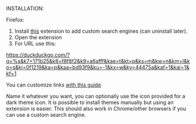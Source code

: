 
INSTALLATION:

Firefox: 
1. Install [this](https://addons.mozilla.org/en-US/firefox/addon/add-custom-search-engine) extension to add custom search engines (can uninstall later).
2. Open the extension
3. For URL use this: 

https://duckduckgo.com/?q=%s&k7=171b25&k8=f8f8f2&k9=a6afff&kae=t&kt=p&ks=m&kw=n&km=l&ko=s&kj=0f1219&ka=p&kaa=bd93f9&ku=-1&kx=w&ky=44475a&kaf=1&kai=1&kf=1 

You can customize links [with this guide](https://duckduckgo.com/params)

Name it whatever you want, you can optionally use the icon provided for a dark theme icon.
It is possible to install themes manually but using an extension is easier.
This should also work in Chrome/other browsers if you can use a custom search engine.
